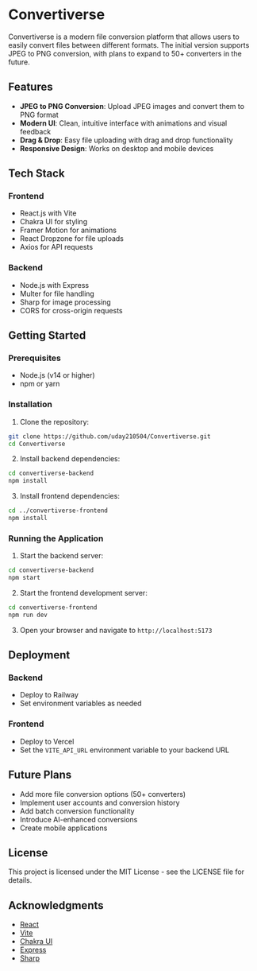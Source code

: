 # Convertiverse

Convertiverse is a modern file conversion platform that allows users to easily convert files between different formats. The initial version supports JPEG to PNG conversion, with plans to expand to 50+ converters in the future.

## Features

- **JPEG to PNG Conversion**: Upload JPEG images and convert them to PNG format
- **Modern UI**: Clean, intuitive interface with animations and visual feedback
- **Drag & Drop**: Easy file uploading with drag and drop functionality
- **Responsive Design**: Works on desktop and mobile devices

## Tech Stack

### Frontend
- React.js with Vite
- Chakra UI for styling
- Framer Motion for animations
- React Dropzone for file uploads
- Axios for API requests

### Backend
- Node.js with Express
- Multer for file handling
- Sharp for image processing
- CORS for cross-origin requests

## Getting Started

### Prerequisites
- Node.js (v14 or higher)
- npm or yarn

### Installation

1. Clone the repository:
```bash
git clone https://github.com/uday210504/Convertiverse.git
cd Convertiverse
```

2. Install backend dependencies:
```bash
cd convertiverse-backend
npm install
```

3. Install frontend dependencies:
```bash
cd ../convertiverse-frontend
npm install
```

### Running the Application

1. Start the backend server:
```bash
cd convertiverse-backend
npm start
```

2. Start the frontend development server:
```bash
cd convertiverse-frontend
npm run dev
```

3. Open your browser and navigate to `http://localhost:5173`

## Deployment

### Backend
- Deploy to Railway
- Set environment variables as needed

### Frontend
- Deploy to Vercel
- Set the `VITE_API_URL` environment variable to your backend URL

## Future Plans

- Add more file conversion options (50+ converters)
- Implement user accounts and conversion history
- Add batch conversion functionality
- Introduce AI-enhanced conversions
- Create mobile applications

## License

This project is licensed under the MIT License - see the LICENSE file for details.

## Acknowledgments

- [React](https://reactjs.org/)
- [Vite](https://vitejs.dev/)
- [Chakra UI](https://chakra-ui.com/)
- [Express](https://expressjs.com/)
- [Sharp](https://sharp.pixelplumbing.com/)
